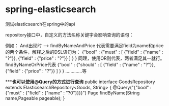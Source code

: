 # spring-elasticsearch
测试elasticsearch在spring中的api

repository接口中，自定义的方法名称关键字会影响查询的语句：
  
例如：  And出现时 -->  findByNameAndPrice   代表需要满足field为name和price的两个条件，解释之后的DSL语句为：
{"bool" : 
  {"must" :
     [ 
     {"field" : {"name" : "?"}},
     {"field" : {"price" : "?"}} 
    ]
  }
}
同理，使用OR则代表，两者满足其一就行。 findByNameOrPrice代表
{"bool" : 
  {"should" : 
    [ 
    {"field" : {"name" : "?"}}, 
    {"field" : {"price" : "?"}} 
    ]
  }
}
.............等

***********也可以使用@Query的方式进行查询********
public interface GoodsRepository extends ElasticsearchRepository<Goods, String> {
    @Query("{"bool" : {"must" : {"field" : {"name" : "?0"}}}}")
    Page<Goods> findByName(String name,Pageable pageable);
}
